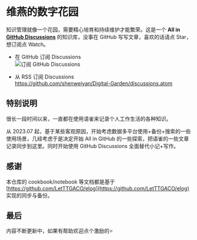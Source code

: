 # 维燕的数字花园

知识管理就像一个花园，需要精心培育和持续维护才能繁荣。这是一个 **All in [GitHub Discussions](https://github.com/shenweiyan/Digital-Garden/discussions)** 的知识库，没事在 GitHub 写写文章，喜欢的话请点 Star，想订阅点 Watch。     

- 在 GitHub 订阅 Discussions          
  ![订阅 GitHub Discussions](https://shub.weiyan.tech/website/watch-github-discussions.png)

- 从 RSS 订阅 Discussions          
  <https://github.com/shenweiyan/Digital-Garden/discussions.atom>

## 特别说明

很长一段时间以来，一直都在使用语雀来记录个人工作生活的各种知识。

从 2023.07 起，基于某些客观原因，开始考虑数据多平台使用+备份+搜索的一些使用场景，几经考虑于是决定开始 All in GitHub 的一些探索，把语雀的一些文章记录同步到这里。同时开始使用 GitHub Discussions 全面替代小记+写作。

## 感谢

本仓库的 cookbook/notebook 等文档都是基于 [https://github.com/LetTTGACO/elog](https://github.com/LetTTGACO/elog) 实现的同步与备份。

## 最后

内容不断更新中，如果有帮助欢迎点个激励的⭐️


<!-- Security scan triggered at 2025-09-02 14:23:40 -->

<!-- Security scan triggered at 2025-09-02 15:25:44 -->

<!-- Security scan triggered at 2025-09-02 15:26:00 -->